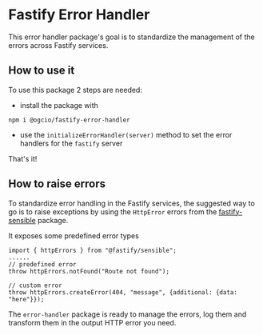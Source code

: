 # Fastify Error Handler

This error handler package's goal is to standardize the management of the errors across Fastify services.

## How to use it

To use this package 2 steps are needed:
- install the package with
```
npm i @ogcio/fastify-error-handler
```

- use the `initializeErrorHandler(server)` method to set the error handlers for the `fastify` server

That's it!

## How to raise errors

To standardize error handling in the Fastify services, the suggested way to go is to raise exceptions by using the `HttpError` errors from the [fastify-sensible](https://github.com/fastify/fastify-sensible) package.

It exposes some predefined error types

```
import { httpErrors } from "@fastify/sensible";
......
// predefined error
throw httpErrors.notFound("Route not found");

// custom error
throw httpErrors.createError(404, "message", {additional: {data: "here"}});
```

The `error-handler` package is ready to manage the errors, log them and transform them in the output HTTP error you need.
